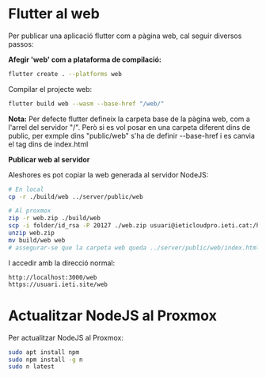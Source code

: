 # Flutter al web

Per publicar una aplicació flutter com a pàgina web, cal seguir diversos passos:

**Afegir 'web' com a plataforma de compilació:**

```bash
flutter create . --platforms web
```

Compilar el projecte web:

```bash
flutter build web --wasm --base-href "/web/"
```

**Nota:** Per defecte flutter defineix la carpeta base de la pàgina web, com a l'arrel del servidor "/". Però si es vol posar en una carpeta diferent dins de public, per exmple dins "public/web" s'ha de definir --base-href i es canvia el tag <base> dins de index.html

**Publicar web al servidor**

Aleshores es pot copiar la web generada al servidor NodeJS:

```bash
# En local
cp -r ./build/web ../server/public/web

# Al proxmox
zip -r web.zip ./build/web
scp -i folder/id_rsa -P 20127 ./web.zip usuari@ieticloudpro.ieti.cat:/home/super/
unzip web.zip
mv build/web web 
# assegurar-se que la carpeta web queda ../server/public/web/index.html
```

I accedir amb la direcció normal:

```text
http://localhost:3000/web
https://usuari.ieti.site/web
```

# Actualitzar NodeJS al Proxmox

Per actualitzar NodeJS al Proxmox:

```bash
sudo apt install npm
sudo npm install -g n
sudo n latest
```